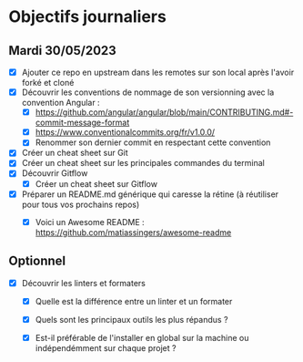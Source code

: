 # Objectifs journaliers

## Mardi 30/05/2023


* [x] Ajouter ce repo en upstream dans les remotes sur son local après l'avoir forké et cloné
* [x] Découvrir les conventions de nommage de son versionning avec la convention Angular :  
  * [x] https://github.com/angular/angular/blob/main/CONTRIBUTING.md#-commit-message-format
  * [x] https://www.conventionalcommits.org/fr/v1.0.0/
  * [x] Renommer son dernier commit en respectant cette convention
* [x] Créer un cheat sheet sur Git
* [x] Créer un cheat sheet sur les principales commandes du terminal
* [x] Découvrir Gitflow
  * [x] Créer un cheat sheet sur Gitflow
* [x] Préparer un README.md générique qui caresse la rétine (à réutiliser pour tous vos prochains repos) 
  * [x] Voici un Awesome README : https://github.com/matiassingers/awesome-readme
   



## Optionnel

* [x] Découvrir les linters et formaters
  * [x] Quelle est la différence entre un linter et un formater
  * [x] Quels sont les principaux outils les plus répandus ? 
  * [x] Est-il préférable de l'installer en global sur la machine ou indépendémment sur chaque projet ?

